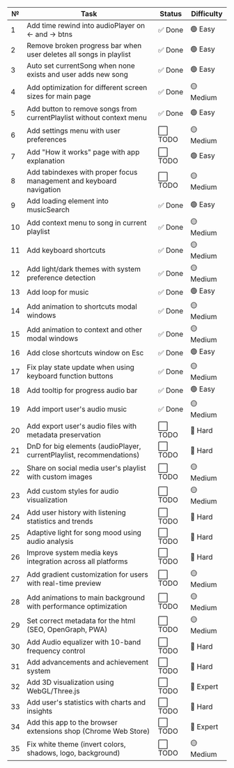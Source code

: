 | №   | Task                                                                 | Status  | Difficulty |
| --- | -------------------------------------------------------------------- | ------- | ---------- |
| 1   | Add time rewind into audioPlayer on <- and -> btns                   | ✅ Done | 🟢 Easy    |
| 2   | Remove broken progress bar when user deletes all songs in playlist   | ✅ Done | 🟢 Easy    |
| 3   | Auto set currentSong when none exists and user adds new song         | ✅ Done | 🟢 Easy    |
| 4   | Add optimization for different screen sizes for main page            | ✅ Done | 🟡 Medium  |
| 5   | Add button to remove songs from currentPlaylist without context menu | ✅ Done | 🟢 Easy    |
| 6   | Add settings menu with user preferences                              | ⬜ TODO | 🟡 Medium  |
| 7   | Add "How it works" page with app explanation                         | ⬜ TODO | 🟢 Easy    |
| 8   | Add tabindexes with proper focus management and keyboard navigation  | ⬜ TODO | 🟡 Medium  |
| 9   | Add loading element into musicSearch                                 | ✅ Done | 🟢 Easy    |
| 10  | Add context menu to song in current playlist                         | ✅ Done | 🟡 Medium  |
| 11  | Add keyboard shortcuts                                               | ✅ Done | 🟡 Medium  |
| 12  | Add light/dark themes with system preference detection               | ✅ Done | 🟡 Medium  |
| 13  | Add loop for music                                                   | ✅ Done | 🟢 Easy    |
| 14  | Add animation to shortcuts modal windows                             | ✅ Done | 🟡 Medium  |
| 15  | Add animation to context and other modal windows                     | ✅ Done | 🟡 Medium  |
| 16  | Add close shortcuts window on Esc                                    | ✅ Done | 🟢 Easy    |
| 17  | Fix play state update when using keyboard function buttons           | ✅ Done | 🟡 Medium  |
| 18  | Add tooltip for progress audio bar                                   | ✅ Done | 🟢 Easy    |
| 19  | Add import user's audio music                                        | ✅ Done | 🟡 Medium  |
| 20  | Add export user's audio files with metadata preservation             | ⬜ TODO | 🔴 Hard    |
| 21  | DnD for big elements (audioPlayer, currentPlaylist, recommendations) | ⬜ TODO | 🔴 Hard    |
| 22  | Share on social media user's playlist with custom images             | ⬜ TODO | 🟡 Medium  |
| 23  | Add custom styles for audio visualization                            | ⬜ TODO | 🟡 Medium  |
| 24  | Add user history with listening statistics and trends                | ⬜ TODO | 🔴 Hard    |
| 25  | Adaptive light for song mood using audio analysis                    | ⬜ TODO | 🔴 Hard    |
| 26  | Improve system media keys integration across all platforms           | ⬜ TODO | 🔴 Hard    |
| 27  | Add gradient customization for users with real-time preview          | ⬜ TODO | 🟡 Medium  |
| 28  | Add animations to main background with performance optimization      | ⬜ TODO | 🟡 Medium  |
| 29  | Set correct metadata for the html (SEO, OpenGraph, PWA)              | ⬜ TODO | 🟡 Medium  |
| 30  | Add Audio equalizer with 10-band frequency control                   | ⬜ TODO | 🔴 Hard    |
| 31  | Add advancements and achievement system                              | ⬜ TODO | 🔴 Hard    |
| 32  | Add 3D visualization using WebGL/Three.js                            | ⬜ TODO | 🔴 Expert  |
| 33  | Add user's statistics with charts and insights                       | ⬜ TODO | 🔴 Hard    |
| 34  | Add this app to the browser extensions shop (Chrome Web Store)       | ⬜ TODO | 🔴 Expert  |
| 35  | Fix white theme (invert colors, shadows, logo, background)           | ⬜ TODO | 🟡 Medium  |

